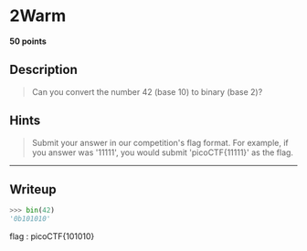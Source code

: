 # 2Warm
**50 points**
## Description
> Can you convert the number 42 (base 10) to binary (base 2)? 
## Hints
> Submit your answer in our competition's flag format. For example, if you answer was '11111', you would submit 'picoCTF{11111}' as the flag.
---
## Writeup
```python
>>> bin(42)
'0b101010'
```

flag : picoCTF{101010}